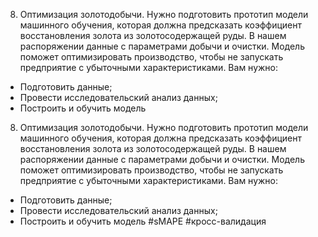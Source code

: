 8. Оптимизация золотодобычи.
Нужно подготовить прототип модели машинного обучения, которая должна предсказать коэффициент восстановления золота из золотосодержащей руды. В нашем распоряжении данные с параметрами добычи и очистки.
Модель поможет оптимизировать производство, чтобы не запускать предприятие с убыточными характеристиками.
Вам нужно:
* Подготовить данные;
* Провести исследовательский анализ данных;
* Построить и обучить модель
8. Оптимизация золотодобычи.
Нужно подготовить прототип модели машинного обучения, которая должна предсказать коэффициент восстановления золота из золотосодержащей руды. В нашем распоряжении данные с параметрами добычи и очистки.
Модель поможет оптимизировать производство, чтобы не запускать предприятие с убыточными характеристиками.
Вам нужно:
* Подготовить данные;
* Провести исследовательский анализ данных;
* Построить и обучить модель
#sMAPE #кросс-валидация 
